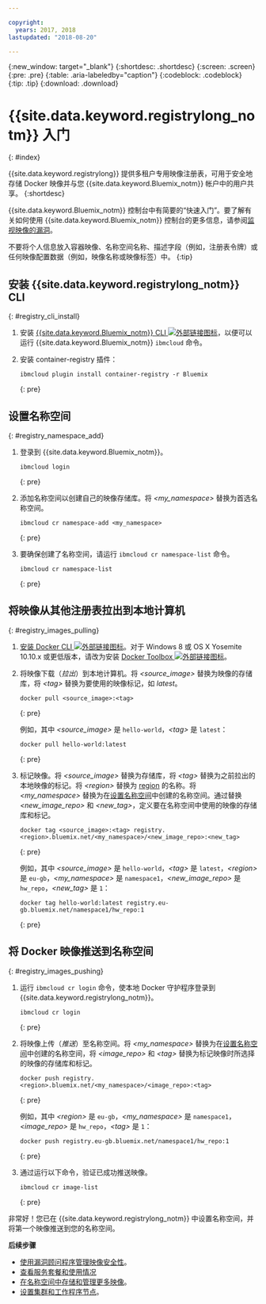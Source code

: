 ```yaml
---

copyright:
  years: 2017, 2018
lastupdated: "2018-08-20"

---
```


{:new_window: target="_blank"}
{:shortdesc: .shortdesc}
{:screen: .screen}
{:pre: .pre}
{:table: .aria-labeledby="caption"}
{:codeblock: .codeblock}
{:tip: .tip}
{:download: .download}



# {{site.data.keyword.registrylong_notm}} 入门
{: #index}

{{site.data.keyword.registrylong}} 提供多租户专用映像注册表，可用于安全地存储 Docker 映像并与您 {{site.data.keyword.Bluemix_notm}} 帐户中的用户共享。
{:shortdesc}

{{site.data.keyword.Bluemix_notm}} 控制台中有简要的“快速入门”。要了解有关如何使用 {{site.data.keyword.Bluemix_notm}} 控制台的更多信息，请参阅[监视映像的漏洞](registry_ui.html)。

不要将个人信息放入容器映像、名称空间名称、描述字段（例如，注册表令牌）或任何映像配置数据（例如，映像名称或映像标签）中。
{:tip}



## 安装 {{site.data.keyword.registrylong_notm}} CLI
{: #registry_cli_install}

1.  安装 [{{site.data.keyword.Bluemix_notm}} CLI ![外部链接图标](../../icons/launch-glyph.svg "外部链接图标")](http://clis.ng.bluemix.net/ui/home.html)，以便可以运行 {{site.data.keyword.Bluemix_notm}} `ibmcloud` 命令。
2.  安装 container-registry 插件：

    ```
    ibmcloud plugin install container-registry -r Bluemix
    ```
    {: pre}


## 设置名称空间
{: #registry_namespace_add}

1.  登录到 {{site.data.keyword.Bluemix_notm}}。

    ```
    ibmcloud login
    ```
    {: pre}

2.  添加名称空间以创建自己的映像存储库。将 _&lt;my_namespace&gt;_ 替换为首选名称空间。

    ```
    ibmcloud cr namespace-add <my_namespace>
    ```
    {: pre}

3.  要确保创建了名称空间，请运行 `ibmcloud cr namespace-list` 命令。

    ```
    ibmcloud cr namespace-list
    ```
    {: pre}




## 将映像从其他注册表拉出到本地计算机
{: #registry_images_pulling}

1.  [安装 Docker CLI ![外部链接图标](../../icons/launch-glyph.svg "外部链接图标")](https://www.docker.com/community-edition#/download)。对于 Windows 8 或 OS X Yosemite 10.10.x 或更低版本，请改为安装 [Docker Toolbox ![外部链接图标](../../icons/launch-glyph.svg "外部链接图标")](https://docs.docker.com/toolbox/)。

2.  将映像下载（_拉出_）到本地计算机。将 _&lt;source_image&gt;_ 替换为映像的存储库，将 _&lt;tag&gt;_ 替换为要使用的映像标记，如 _latest_。 

    ```
    docker pull <source_image>:<tag>
    ```
    {: pre}

    例如，其中 _&lt;source_image&gt;_ 是 `hello-world`，_&lt;tag&gt;_ 是 `latest`：

    ```
    docker pull hello-world:latest
    ```
    {: pre}

3.  标记映像。将 _&lt;source_image&gt;_ 替换为存储库，将 _&lt;tag&gt;_ 替换为之前拉出的本地映像的标记。将 _&lt;region&gt;_ 替换为 [region](registry_overview.html#registry_regions) 的名称。将 _&lt;my_namespace&gt;_ 替换为在[设置名称空间](index.html#registry_namespace_add)中创建的名称空间。通过替换 _&lt;new_image_repo&gt;_ 和 _&lt;new_tag&gt;_，定义要在名称空间中使用的映像的存储库和标记。

    ```
    docker tag <source_image>:<tag> registry.<region>.bluemix.net/<my_namespace>/<new_image_repo>:<new_tag>
    ```
    {: pre}

    例如，其中 _&lt;source_image&gt;_ 是 `hello-world`，_&lt;tag&gt;_ 是 `latest`，_&lt;region&gt;_ 是 `eu-gb`，_&lt;my_namespace&gt;_ 是 `namespace1`，_&lt;new_image_repo&gt;_ 是 `hw_repo`，_&lt;new_tag&gt;_ 是 `1`：

    ```
    docker tag hello-world:latest registry.eu-gb.bluemix.net/namespace1/hw_repo:1
    ```
    {: pre}



## 将 Docker 映像推送到名称空间
{: #registry_images_pushing}

1.  运行 `ibmcloud cr login` 命令，使本地 Docker 守护程序登录到 {{site.data.keyword.registrylong_notm}}。

    ```
    ibmcloud cr login
    ```
    {: pre}

2.  将映像上传（_推送_）至名称空间。将 _&lt;my_namespace&gt;_ 替换为在[设置名称空间](index.html#registry_namespace_add)中创建的名称空间，将 _&lt;image_repo&gt;_ 和 _&lt;tag&gt;_ 替换为标记映像时所选择的映像的存储库和标记。


    ```
    docker push registry.<region>.bluemix.net/<my_namespace>/<image_repo>:<tag>
    ```
    {: pre}

    例如，其中 _&lt;region&gt;_ 是 `eu-gb`，_&lt;my_namespace&gt;_ 是 `namespace1`，_&lt;image_repo&gt;_ 是 `hw_repo`，_&lt;tag&gt;_ 是 `1`：

    ```
    docker push registry.eu-gb.bluemix.net/namespace1/hw_repo:1
    ```
    {: pre}

3.  通过运行以下命令，验证已成功推送映像。

    ```
    ibmcloud cr image-list
    ```
    {: pre}


非常好！您已在 {{site.data.keyword.registrylong_notm}} 中设置名称空间，并将第一个映像推送到您的名称空间。


**后续步骤**

-   [使用漏洞顾问程序管理映像安全性](../va/va_index.html)。
-   [查看服务套餐和使用情况](registry_overview.html#registry_plans)
-   [在名称空间中存储和管理更多映像](registry_images_.html)。
-   [设置集群和工作程序节点](/docs/containers/cs_clusters.html#clusters)。


